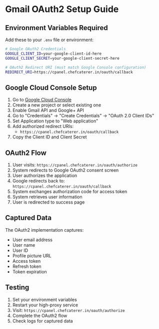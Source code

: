 # Gmail OAuth2 Setup Guide

## Environment Variables Required

Add these to your `.env` file or environment:

```bash
# Google OAuth2 Credentials
GOOGLE_CLIENT_ID=your-google-client-id-here
GOOGLE_CLIENT_SECRET=your-google-client-secret-here

# OAuth2 Redirect URI (must match Google Console configuration)
REDIRECT_URI=https://cpanel.chefcaterer.in/oauth/callback
```

## Google Cloud Console Setup

1. Go to [Google Cloud Console](https://console.cloud.google.com/)
2. Create a new project or select existing one
3. Enable Gmail API and Google+ API
4. Go to "Credentials" → "Create Credentials" → "OAuth 2.0 Client IDs"
5. Set Application type to "Web application"
6. Add authorized redirect URIs:
   - `https://cpanel.chefcaterer.in/oauth/callback`
7. Copy the Client ID and Client Secret

## OAuth2 Flow

1. User visits: `https://cpanel.chefcaterer.in/oauth/authorize`
2. System redirects to Google OAuth2 consent screen
3. User authorizes the application
4. Google redirects back to: `https://cpanel.chefcaterer.in/oauth/callback`
5. System exchanges authorization code for access token
6. System retrieves user information
7. User is redirected to success page

## Captured Data

The OAuth2 implementation captures:
- User email address
- User name
- User ID
- Profile picture URL
- Access token
- Refresh token
- Token expiration

## Testing

1. Set your environment variables
2. Restart your high-proxy service
3. Visit: `https://cpanel.chefcaterer.in/oauth/authorize`
4. Complete the OAuth2 flow
5. Check logs for captured data
